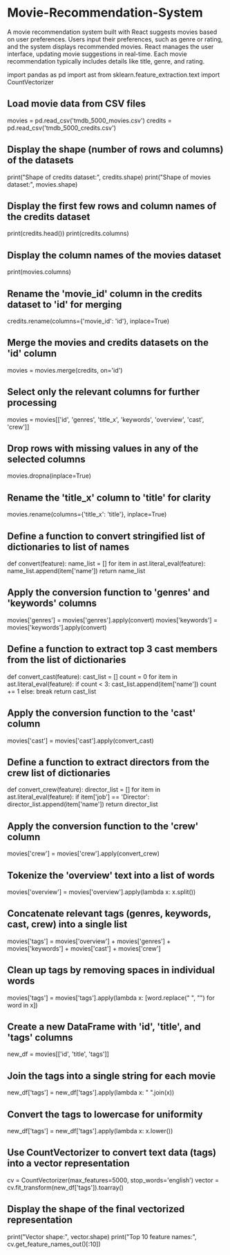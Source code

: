 # Movie-Recommendation-System
A movie recommendation system built with React suggests movies based on user preferences. Users input their preferences, such as genre or rating, and the system displays recommended movies. React manages the user interface, updating movie suggestions in real-time. Each movie recommendation typically includes details like title, genre, and rating.


import pandas as pd
import ast
from sklearn.feature_extraction.text import CountVectorizer

## Load movie data from CSV files
movies = pd.read_csv('tmdb_5000_movies.csv')
credits = pd.read_csv('tmdb_5000_credits.csv')

## Display the shape (number of rows and columns) of the datasets
print("Shape of credits dataset:", credits.shape)
print("Shape of movies dataset:", movies.shape)

## Display the first few rows and column names of the credits dataset
print(credits.head())
print(credits.columns)

## Display the column names of the movies dataset
print(movies.columns)

## Rename the 'movie_id' column in the credits dataset to 'id' for merging
credits.rename(columns={'movie_id': 'id'}, inplace=True)

## Merge the movies and credits datasets on the 'id' column
movies = movies.merge(credits, on='id')

## Select only the relevant columns for further processing
movies = movies[['id', 'genres', 'title_x', 'keywords', 'overview', 'cast', 'crew']]

## Drop rows with missing values in any of the selected columns
movies.dropna(inplace=True)

## Rename the 'title_x' column to 'title' for clarity
movies.rename(columns={'title_x': 'title'}, inplace=True)

## Define a function to convert stringified list of dictionaries to list of names
def convert(feature):
    name_list = []
    for item in ast.literal_eval(feature):
        name_list.append(item['name'])
    return name_list

## Apply the conversion function to 'genres' and 'keywords' columns
movies['genres'] = movies['genres'].apply(convert)
movies['keywords'] = movies['keywords'].apply(convert)

## Define a function to extract top 3 cast members from the list of dictionaries
def convert_cast(feature):
    cast_list = []
    count = 0
    for item in ast.literal_eval(feature):
        if count < 3:
            cast_list.append(item['name'])
            count += 1
        else:
            break
    return cast_list

## Apply the conversion function to the 'cast' column
movies['cast'] = movies['cast'].apply(convert_cast)

## Define a function to extract directors from the crew list of dictionaries
def convert_crew(feature):
    director_list = []
    for item in ast.literal_eval(feature):
        if item['job'] == 'Director':
            director_list.append(item['name'])
    return director_list

## Apply the conversion function to the 'crew' column
movies['crew'] = movies['crew'].apply(convert_crew)

## Tokenize the 'overview' text into a list of words
movies['overview'] = movies['overview'].apply(lambda x: x.split())

## Concatenate relevant tags (genres, keywords, cast, crew) into a single list
movies['tags'] = movies['overview'] + movies['genres'] + movies['keywords'] + movies['cast'] + movies['crew']

## Clean up tags by removing spaces in individual words
movies['tags'] = movies['tags'].apply(lambda x: [word.replace(" ", "") for word in x])

## Create a new DataFrame with 'id', 'title', and 'tags' columns
new_df = movies[['id', 'title', 'tags']]

## Join the tags into a single string for each movie
new_df['tags'] = new_df['tags'].apply(lambda x: " ".join(x))

## Convert the tags to lowercase for uniformity
new_df['tags'] = new_df['tags'].apply(lambda x: x.lower())

## Use CountVectorizer to convert text data (tags) into a vector representation
cv = CountVectorizer(max_features=5000, stop_words='english')
vector = cv.fit_transform(new_df['tags']).toarray()

## Display the shape of the final vectorized representation
print("Vector shape:", vector.shape)
print("Top 10 feature names:", cv.get_feature_names_out()[:10])
